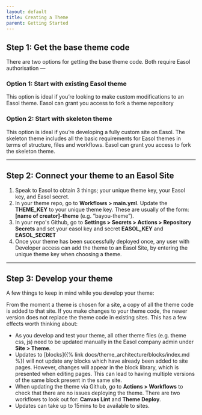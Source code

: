 ```yaml
---
layout: default
title: Creating a Theme
parent: Getting Started
---
```



## Step 1: Get the base theme code

There are two options for getting the base theme code. Both require Easol authorisation —

### Option 1: Start with existing Easol theme

This option is ideal if you’re looking to make custom modifications to an Easol theme. Easol can grant you access to fork a theme repository

### Option 2: Start with skeleton theme

This option is ideal if you’re developing a fully custom site on Easol. The skeleton theme includes all the basic requirements for Easol themes in terms of structure, files and workflows. Easol can grant you access to fork the skeleton theme.


---

## Step 2: Connect your theme to an Easol Site

1. Speak to Easol to obtain 3 things; your unique theme key, your Easol key, and Easol secret.
2. In your theme repo, go to **Workflows > main.yml**. Update the **THEME_KEY** to your unique theme key. These are usually of the form: **[name of creator]-theme** (e.g. “bayou-theme”).
3. In your repo's Github, go to **Settings > Secrets > Actions > Repository Secrets** and set your easol key and secret **EASOL_KEY** and **EASOL_SECRET**
4. Once your theme has been successfully deployed once, any user with Developer access can add the theme to an Easol Site, by entering the unique theme key when choosing a theme.


---

## Step 3: Develop your theme

A few things to keep in mind while you develop your theme:

From the moment a theme is chosen for a site, a copy of all the theme code is added to that site. If you make changes to your theme code, the newer version does not replace the theme code in existing sites. This has a few effects worth thinking about: 
- As you develop and test your theme, all other theme files (e.g. theme css, js) need to be updated manually in the Easol company admin under **Site > Theme**.
- Updates to [blocks]({% link docs/theme_architecture/blocks/index.md %}) will not update any blocks which have already been added to site pages. However, changes will appear in the block library, which is presented when editing pages. This can lead to having multiple versions of the same block present in the same site. 
- When updating the theme via Github, go to **Actions > Workflows** to check that there are no issues deploying the theme. There are two workflows to look out for: **Canvas Lint** and **Theme Deploy**. 
- Updates can take up to 15mins to be available to sites.